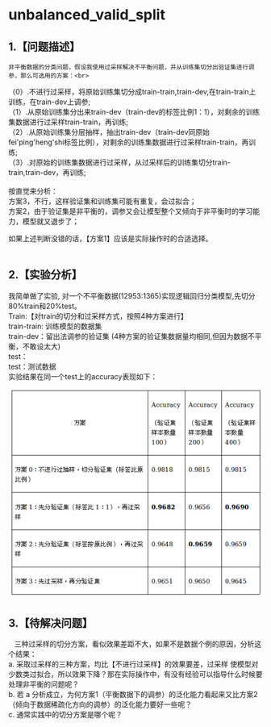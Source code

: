 # unbalanced_valid_split
## 1.【问题描述】
    非平衡数据的分类问题，假设我使用过采样解决不平衡问题，并从训练集切分出验证集进行调参，那么可选用的方案：<br>
（0）.不进行过采样，将原始训练集切分成train-train,train-dev,在train-train上训练，在train-dev上调参;<br>
（1）.从原始训练集分出来train-dev（train-dev的标签比例1：1），对剩余的训练集数据进行过采样train-train，再训练;<br>
（2）.从原始训练集分层抽样，抽出train-dev（train-dev同原始fei'ping'heng'shi标签比例），对剩余的训练集数据进行过采样train-train，再训练;<br>
（3）.对原始的训练集数据进行过采样，从过采样后的训练集切分train-train,train-dev，再训练;<br>
<br>
按直觉来分析：<br>
方案3，不行，这样验证集和训练集可能有重复，会过拟合；<br>
方案2，由于验证集是非平衡的，调参又会让模型整个又倾向于非平衡时的学习能力，模型就又退步了；<br>

如果上述判断没错的话，【方案1】应该是实际操作时的合适选择。<br>
<br>
## 2.【实验分析】
我简单做了实验, 对一个不平衡数据(12953:1365)实现逻辑回归分类模型,先切分80%train和20%test。<br>
Train:【对train的切分和过采样方式，按照4种方案进行】<br>
    train-train: 训练模型的数据集<br>
    train-dev：留出法调参的验证集 (4种方案的验证集数据量均相同,但因为数据不平衡，不敢设太大)<br>
test：<br>
    test：测试数据<br>
实验结果在同一个test上的accuracy表现如下：<br>

![result](https://github.com/badbadcode/unbalanced_valid_split/blob/master/img/result.png)

## 3.【待解决问题】
   三种过采样的切分方案，看似效果差距不大，如果不是数据个例的原因，分析这个结果：<br>
 a. 采取过采样的三种方案，均比【不进行过采样】的效果要差，过采样 使模型对少数类过拟合，所以效果下降？那在实际操作中，有没有经验可以指导什么时候要处理非平衡的问题呢？<br>
 b. 若 a 分析成立，为何方案1（平衡数据下的调参）的泛化能力看起来又比方案2（倾向于数据稀疏化方向的调参）的泛化能力要好一些呢？<br>
 c. 通常实践中的切分方案是哪个呢？
